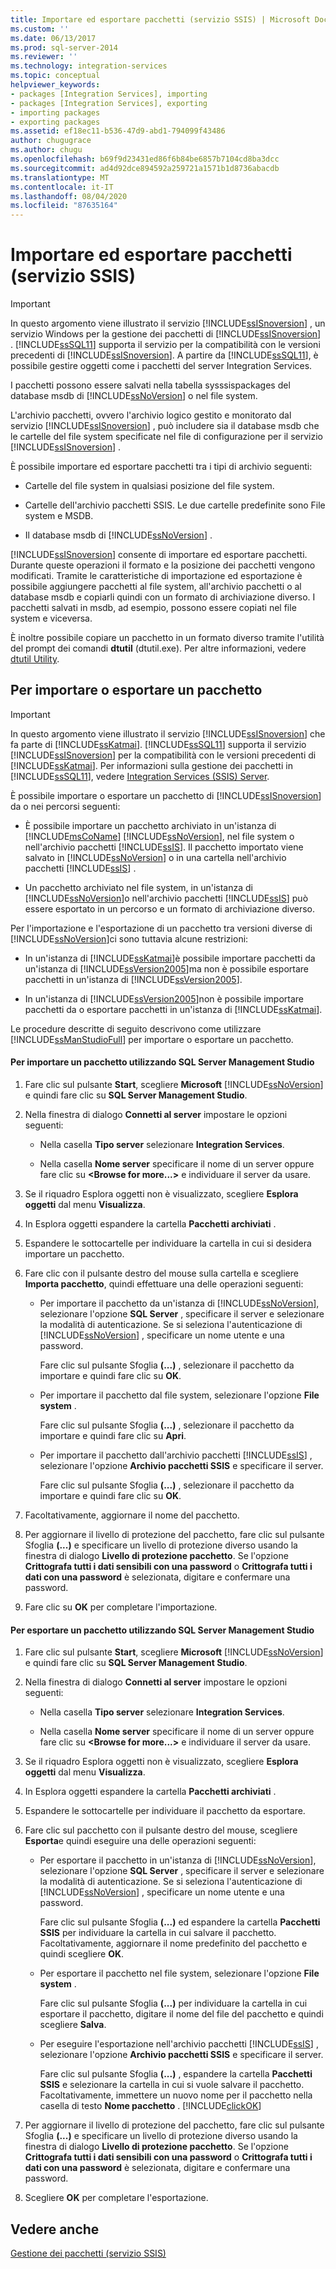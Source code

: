 ```yaml
---
title: Importare ed esportare pacchetti (servizio SSIS) | Microsoft Docs
ms.custom: ''
ms.date: 06/13/2017
ms.prod: sql-server-2014
ms.reviewer: ''
ms.technology: integration-services
ms.topic: conceptual
helpviewer_keywords:
- packages [Integration Services], importing
- packages [Integration Services], exporting
- importing packages
- exporting packages
ms.assetid: ef18ec11-b536-47d9-abd1-794099f43486
author: chugugrace
ms.author: chugu
ms.openlocfilehash: b69f9d23431ed86f6b84be6857b7104cd8ba3dcc
ms.sourcegitcommit: ad4d92dce894592a259721a1571b1d8736abacdb
ms.translationtype: MT
ms.contentlocale: it-IT
ms.lasthandoff: 08/04/2020
ms.locfileid: "87635164"
---
```

# <a name="import-and-export-packages-ssis-service"></a>Importare ed esportare pacchetti (servizio SSIS)
    
> [!IMPORTANT]  
>  In questo argomento viene illustrato il servizio [!INCLUDE[ssISnoversion](../includes/ssisnoversion-md.md)] , un servizio Windows per la gestione dei pacchetti di [!INCLUDE[ssISnoversion](../includes/ssisnoversion-md.md)] . [!INCLUDE[ssSQL11](../includes/sssql11-md.md)] supporta il servizio per la compatibilità con le versioni precedenti di [!INCLUDE[ssISnoversion](../includes/ssisnoversion-md.md)]. A partire da [!INCLUDE[ssSQL11](../includes/sssql11-md.md)], è possibile gestire oggetti come i pacchetti del server Integration Services.  
  
 I pacchetti possono essere salvati nella tabella sysssispackages del database msdb di [!INCLUDE[ssNoVersion](../includes/ssnoversion-md.md)] o nel file system.  
  
 L'archivio pacchetti, ovvero l'archivio logico gestito e monitorato dal servizio [!INCLUDE[ssISnoversion](../includes/ssisnoversion-md.md)] , può includere sia il database msdb che le cartelle del file system specificate nel file di configurazione per il servizio [!INCLUDE[ssISnoversion](../includes/ssisnoversion-md.md)] .  
  
 È possibile importare ed esportare pacchetti tra i tipi di archivio seguenti:  
  
-   Cartelle del file system in qualsiasi posizione del file system.  
  
-   Cartelle dell'archivio pacchetti SSIS. Le due cartelle predefinite sono File system e MSDB.  
  
-   Il database msdb di [!INCLUDE[ssNoVersion](../includes/ssnoversion-md.md)] .  
  
 [!INCLUDE[ssISnoversion](../includes/ssisnoversion-md.md)] consente di importare ed esportare pacchetti. Durante queste operazioni il formato e la posizione dei pacchetti vengono modificati. Tramite le caratteristiche di importazione ed esportazione è possibile aggiungere pacchetti al file system, all'archivio pacchetti o al database msdb e copiarli quindi con un formato di archiviazione diverso. I pacchetti salvati in msdb, ad esempio, possono essere copiati nel file system e viceversa.  
  
 È inoltre possibile copiare un pacchetto in un formato diverso tramite l'utilità del prompt dei comandi **dtutil** (dtutil.exe). Per altre informazioni, vedere [dtutil Utility](dtutil-utility.md).  
  
## <a name="to-import-or-export-a-package"></a>Per importare o esportare un pacchetto  
  
> [!IMPORTANT]  
>  In questo argomento viene illustrato il servizio [!INCLUDE[ssISnoversion](../includes/ssisnoversion-md.md)] che fa parte di [!INCLUDE[ssKatmai](../includes/sskatmai-md.md)]. [!INCLUDE[ssSQL11](../includes/sssql11-md.md)] supporta il servizio [!INCLUDE[ssISnoversion](../includes/ssisnoversion-md.md)] per la compatibilità con le versioni precedenti di [!INCLUDE[ssKatmai](../includes/sskatmai-md.md)]. Per informazioni sulla gestione dei pacchetti in [!INCLUDE[ssSQL11](../includes/sssql11-md.md)], vedere [Integration Services &#40;SSIS&#41; Server](catalog/integration-services-ssis-server-and-catalog.md).  
  
 È possibile importare o esportare un pacchetto di [!INCLUDE[ssISnoversion](../includes/ssisnoversion-md.md)] da o nei percorsi seguenti:  
  
-   È possibile importare un pacchetto archiviato in un'istanza di [!INCLUDE[msCoName](../includes/msconame-md.md)] [!INCLUDE[ssNoVersion](../includes/ssnoversion-md.md)], nel file system o nell'archivio pacchetti [!INCLUDE[ssIS](../includes/ssis-md.md)]. Il pacchetto importato viene salvato in [!INCLUDE[ssNoVersion](../includes/ssnoversion-md.md)] o in una cartella nell'archivio pacchetti [!INCLUDE[ssIS](../includes/ssis-md.md)] .  
  
-   Un pacchetto archiviato nel file system, in un'istanza di [!INCLUDE[ssNoVersion](../includes/ssnoversion-md.md)]o nell'archivio pacchetti [!INCLUDE[ssIS](../includes/ssis-md.md)] può essere esportato in un percorso e un formato di archiviazione diverso.  
  
 Per l'importazione e l'esportazione di un pacchetto tra versioni diverse di [!INCLUDE[ssNoVersion](../includes/ssnoversion-md.md)]ci sono tuttavia alcune restrizioni:  
  
-   In un'istanza di [!INCLUDE[ssKatmai](../includes/sskatmai-md.md)]è possibile importare pacchetti da un'istanza di [!INCLUDE[ssVersion2005](../includes/ssversion2005-md.md)]ma non è possibile esportare pacchetti in un'istanza di [!INCLUDE[ssVersion2005](../includes/ssversion2005-md.md)].  
  
-   In un'istanza di [!INCLUDE[ssVersion2005](../includes/ssversion2005-md.md)]non è possibile importare pacchetti da o esportare pacchetti in un'istanza di [!INCLUDE[ssKatmai](../includes/sskatmai-md.md)].  
  
 Le procedure descritte di seguito descrivono come utilizzare [!INCLUDE[ssManStudioFull](../includes/ssmanstudiofull-md.md)] per importare o esportare un pacchetto.  
  
#### <a name="to-import-a-package-by-using-sql-server-management-studio"></a>Per importare un pacchetto utilizzando SQL Server Management Studio  
  
1.  Fare clic sul pulsante **Start**, scegliere **Microsoft** [!INCLUDE[ssNoVersion](../includes/ssnoversion-md.md)] e quindi fare clic su **SQL Server Management Studio**.  
  
2.  Nella finestra di dialogo **Connetti al server** impostare le opzioni seguenti:  
  
    -   Nella casella **Tipo server** selezionare **Integration Services**.  
  
    -   Nella casella **Nome server** specificare il nome di un server oppure fare clic su **\<Browse for more...>** e individuare il server da usare.  
  
3.  Se il riquadro Esplora oggetti non è visualizzato, scegliere **Esplora oggetti** dal menu **Visualizza**.  
  
4.  In Esplora oggetti espandere la cartella **Pacchetti archiviati** .  
  
5.  Espandere le sottocartelle per individuare la cartella in cui si desidera importare un pacchetto.  
  
6.  Fare clic con il pulsante destro del mouse sulla cartella e scegliere **Importa pacchetto**, quindi effettuare una delle operazioni seguenti:  
  
    -   Per importare il pacchetto da un'istanza di [!INCLUDE[ssNoVersion](../includes/ssnoversion-md.md)], selezionare l'opzione **SQL Server** , specificare il server e selezionare la modalità di autenticazione. Se si seleziona l'autenticazione di [!INCLUDE[ssNoVersion](../includes/ssnoversion-md.md)] , specificare un nome utente e una password.  
  
         Fare clic sul pulsante Sfoglia **(...)** , selezionare il pacchetto da importare e quindi fare clic su **OK**.  
  
    -   Per importare il pacchetto dal file system, selezionare l'opzione **File system** .  
  
         Fare clic sul pulsante Sfoglia **(...)** , selezionare il pacchetto da importare e quindi fare clic su **Apri**.  
  
    -   Per importare il pacchetto dall'archivio pacchetti [!INCLUDE[ssIS](../includes/ssis-md.md)] , selezionare l'opzione **Archivio pacchetti SSIS** e specificare il server.  
  
         Fare clic sul pulsante Sfoglia **(...)** , selezionare il pacchetto da importare e quindi fare clic su **OK**.  
  
7.  Facoltativamente, aggiornare il nome del pacchetto.  
  
8.  Per aggiornare il livello di protezione del pacchetto, fare clic sul pulsante Sfoglia **(...)** e specificare un livello di protezione diverso usando la finestra di dialogo **Livello di protezione pacchetto**. Se l'opzione **Crittografa tutti i dati sensibili con una password** o **Crittografa tutti i dati con una password** è selezionata, digitare e confermare una password.  
  
9. Fare clic su **OK** per completare l'importazione.  
  
#### <a name="to-export-a-package-by-using-sql-server-management-studio"></a>Per esportare un pacchetto utilizzando SQL Server Management Studio  
  
1.  Fare clic sul pulsante **Start**, scegliere **Microsoft** [!INCLUDE[ssNoVersion](../includes/ssnoversion-md.md)] e quindi fare clic su **SQL Server Management Studio**.  
  
2.  Nella finestra di dialogo **Connetti al server** impostare le opzioni seguenti:  
  
    -   Nella casella **Tipo server** selezionare **Integration Services**.  
  
    -   Nella casella **Nome server** specificare il nome di un server oppure fare clic su **\<Browse for more...>** e individuare il server da usare.  
  
3.  Se il riquadro Esplora oggetti non è visualizzato, scegliere **Esplora oggetti** dal menu **Visualizza**.  
  
4.  In Esplora oggetti espandere la cartella **Pacchetti archiviati** .  
  
5.  Espandere le sottocartelle per individuare il pacchetto da esportare.  
  
6.  Fare clic sul pacchetto con il pulsante destro del mouse, scegliere **Esporta**e quindi eseguire una delle operazioni seguenti:  
  
    -   Per esportare il pacchetto in un'istanza di [!INCLUDE[ssNoVersion](../includes/ssnoversion-md.md)], selezionare l'opzione **SQL Server** , specificare il server e selezionare la modalità di autenticazione. Se si seleziona l'autenticazione di [!INCLUDE[ssNoVersion](../includes/ssnoversion-md.md)] , specificare un nome utente e una password.  
  
         Fare clic sul pulsante Sfoglia **(...)** ed espandere la cartella **Pacchetti SSIS** per individuare la cartella in cui salvare il pacchetto. Facoltativamente, aggiornare il nome predefinito del pacchetto e quindi scegliere **OK**.  
  
    -   Per esportare il pacchetto nel file system, selezionare l'opzione **File system** .  
  
         Fare clic sul pulsante Sfoglia **(...)** per individuare la cartella in cui esportare il pacchetto, digitare il nome del file del pacchetto e quindi scegliere **Salva**.  
  
    -   Per eseguire l'esportazione nell'archivio pacchetti [!INCLUDE[ssIS](../includes/ssis-md.md)] , selezionare l'opzione **Archivio pacchetti SSIS** e specificare il server.  
  
         Fare clic sul pulsante Sfoglia **(...)** , espandere la cartella **Pacchetti SSIS** e selezionare la cartella in cui si vuole salvare il pacchetto. Facoltativamente, immettere un nuovo nome per il pacchetto nella casella di testo **Nome pacchetto** . [!INCLUDE[clickOK](../includes/clickok-md.md)]  
  
7.  Per aggiornare il livello di protezione del pacchetto, fare clic sul pulsante Sfoglia **(...)** e specificare un livello di protezione diverso usando la finestra di dialogo **Livello di protezione pacchetto**. Se l'opzione **Crittografa tutti i dati sensibili con una password** o **Crittografa tutti i dati con una password** è selezionata, digitare e confermare una password.  
  
8.  Scegliere **OK** per completare l'esportazione.  
  
## <a name="see-also"></a>Vedere anche  
 [Gestione dei pacchetti &#40;servizio SSIS&#41;](service/package-management-ssis-service.md)  
  
  

